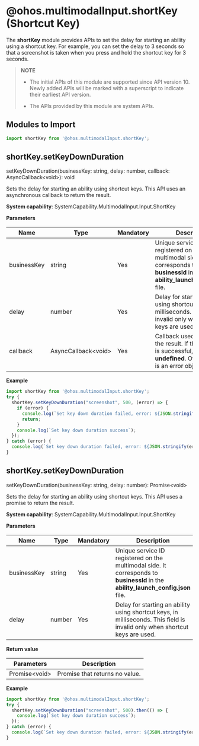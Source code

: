 #  @ohos.multimodalInput.shortKey (Shortcut Key)

The **shortKey** module provides APIs to set the delay for starting an ability using a shortcut key. For example, you can set the delay to 3 seconds so that a screenshot is taken when you press and hold the shortcut key for 3 seconds.

> **NOTE**
>
> - The initial APIs of this module are supported since API version 10. Newly added APIs will be marked with a superscript to indicate their earliest API version.
>
> - The APIs provided by this module are system APIs.

##  Modules to Import

```js
import shortKey from '@ohos.multimodalInput.shortKey';
```

##  shortKey.setKeyDownDuration

setKeyDownDuration(businessKey: string, delay: number, callback: AsyncCallback&lt;void&gt;): void

Sets the delay for starting an ability using shortcut keys. This API uses an asynchronous callback to return the result.

**System capability**: SystemCapability.MultimodalInput.Input.ShortKey

**Parameters**

| Name    | Type               | Mandatory| Description                                                        |
| ---------- | ------------------- | ---- | ------------------------------------------------------------ |
| businessKey| string              | Yes  | Unique service ID registered on the multimodal side. It corresponds to **businessId** in the **ability_launch_config.json** file.|
| delay      | number              | Yes  | Delay for starting an ability using shortcut keys, in milliseconds. This field is invalid only when shortcut keys are used.|
| callback   | AsyncCallback&lt;void&gt; | Yes  | Callback used to return the result. If the operation is successful, **err** is **undefined**. Otherwise, **err** is an error object. |                                               

**Example**

```js
import shortKey from '@ohos.multimodalInput.shortKey';
try {
  shortKey.setKeyDownDuration("screenshot", 500, (error) => {
    if (error) {
      console.log(`Set key down duration failed, error: ${JSON.stringify(error, [`code`, `message`])}`);
      return;
    }
    console.log(`Set key down duration success`);
  });
} catch (error) {
  console.log(`Set key down duration failed, error: ${JSON.stringify(error, [`code`, `message`])}`);
}
```

## shortKey.setKeyDownDuration

setKeyDownDuration(businessKey: string, delay: number): Promise&lt;void&gt;

Sets the delay for starting an ability using shortcut keys. This API uses a promise to return the result.

**System capability**: SystemCapability.MultimodalInput.Input.ShortKey

**Parameters**

| Name    | Type  | Mandatory| Description                                                        |
| ---------- | ------ | ---- | ------------------------------------------------------------ |
| businessKey| string | Yes  | Unique service ID registered on the multimodal side. It corresponds to **businessId** in the **ability_launch_config.json** file.|
| delay      | number | Yes  | Delay for starting an ability using shortcut keys, in milliseconds. This field is invalid only when shortcut keys are used.|

**Return value**

| Parameters         | Description         |
| ------------- | ------------- |
| Promise&lt;void&gt; | Promise that returns no value.|

**Example**

```js
import shortKey from '@ohos.multimodalInput.shortKey';
try {
  shortKey.setKeyDownDuration("screenshot", 500).then(() => {
    console.log(`Set key down duration success`);
  });
} catch (error) {
  console.log(`Set key down duration failed, error: ${JSON.stringify(error, [`code`, `message`])}`);
}
```

